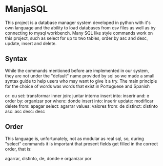 # ManjaSQL

This project is a database manager system developed in python with it's own language and the ability to load databases from csv files as well as by connecting to mysql workbench. Many SQL like style commands work on this project, such as select for up to two tables, order by asc and desc, update, insert and delete. 

## Syntax

While the commands mentioned before are implemented in our system, they are not under the "default" name provided by sql so we made a small syntax guide to help users who may want to give it a try. The main principle for the choice of words was words that exist in Portuguese and Spanish

or: ou
set: transformar
inner join: juntar interno
insert into: inserir
and: e
order by: organizar por
where: donde
insert into: inserir
update: modificar
delete from: apagar
select: agarrar
values: valores
from: de
distinct: distinto
asc: asc
desc: desc

## Order

This language is, unfortunately, not as modular as real sql, so, during "select" commands it is important that present fields get filled in the correct order, that is:

agarrar, distinto, de, donde e organizar por